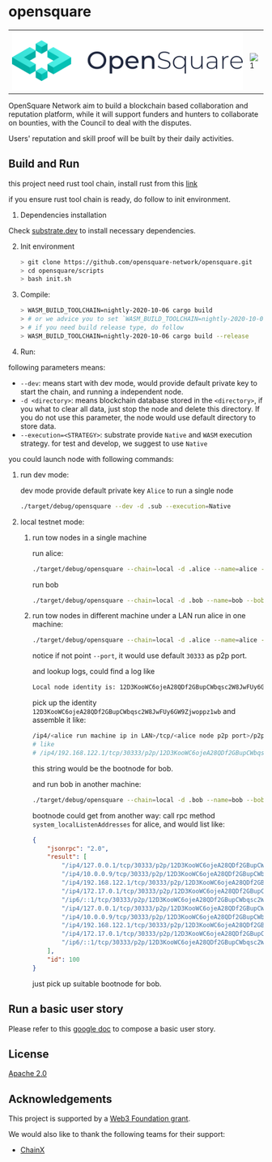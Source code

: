 # opensquare

<table cellspacing="0" cellpadding="0" style="border: none;">
  <tr>
    <td><img src="/logo.png"  alt="1"></td>
    <td><img src="/docs/web3_foundation_grants_badge_black.png" alt="1"></td>
   </tr>
</table>

OpenSquare Network aim to build a blockchain based collaboration and reputation platform, while it will support funders
and hunters to collaborate on bounties, with the Council to deal with the disputes.

Users' reputation and skill proof will be built by their daily activities.

## Build and Run
this project need rust tool chain, install rust from this [link](https://www.rust-lang.org/learn/get-started)

if you ensure rust tool chain is ready, do follow to init environment.

1. Dependencies installation

Check [substrate.dev](https://substrate.dev/docs/en/knowledgebase/getting-started/) to install necessary dependencies.

2. Init environment
    ```bash
    > git clone https://github.com/opensquare-network/opensquare.git
    > cd opensquare/scripts
    > bash init.sh
    ```
3. Compile:
    ```bash
    > WASM_BUILD_TOOLCHAIN=nightly-2020-10-06 cargo build
    > # or we advice you to set `WASM_BUILD_TOOLCHAIN=nightly-2020-10-06` in your global environment variables, so that you do not need to put every time before `cargo`
    > # if you need build release type, do follow
    > WASM_BUILD_TOOLCHAIN=nightly-2020-10-06 cargo build --release
    ```
4. Run:

following parameters means:
* `--dev`: means start with dev mode, would provide default private key to start the chain, and running a independent node.
* `-d <directory>`: means blockchain database stored in the `<directory>`, if you what to clear all data, just stop the
node and delete this directory. If you do not use this parameter, the node would use default directory to store data.
* `--execution=<STRATEGY>`: substrate provide `Native` and `WASM` execution strategy. for test and develop, we suggest to
use `Native`

you could launch node with following commands:

1. run dev mode:

    dev mode provide default private key `Alice` to run a single node
    ```bash
    ./target/debug/opensquare --dev -d .sub --execution=Native
    ```
2. local testnet mode:
    1. run tow nodes in a single machine

        run alice:
        ```bash
        ./target/debug/opensquare --chain=local -d .alice --name=alice --alice --execution=Native
        ```
        run bob
        ```bash
        ./target/debug/opensquare --chain=local -d .bob --name=bob --bob --execution=Native
        ```
    2. run tow nodes in different machine under a LAN
        run alice in one machine:
        ```bash
        ./target/debug/opensquare --chain=local -d .alice --name=alice --alice --execution=Native --ws-external --rpc-external --rpc-cors=all
        ```
        notice if not point `--port`, it would use default `30333` as p2p port.

        and lookup logs, could find a log like
        ```bash
        Local node identity is: 12D3KooWC6ojeA28QDf2GBupCWbqsc2W8JwFUy6GW9Zjwoppz1wb (legacy representation: QmUaXtahadUKyosAnpdefPRdxM3CkHeb9uh6QZW6hNQcPz)
        ```
        pick up the identity `12D3KooWC6ojeA28QDf2GBupCWbqsc2W8JwFUy6GW9Zjwoppz1wb` and assemble it like:
        ```bash
        /ip4/<alice run machine ip in LAN>/tcp/<alice node p2p port>/p2p/12D3KooWC6ojeA28QDf2GBupCWbqsc2W8JwFUy6GW9Zjwoppz1wb
        # like
        # /ip4/192.168.122.1/tcp/30333/p2p/12D3KooWC6ojeA28QDf2GBupCWbqsc2W8JwFUy6GW9Zjwoppz1wb
        ```
        this string would be the bootnode for bob.

        and run bob in another machine:
        ```bash
        ./target/debug/opensquare --chain=local -d .bob --name=bob --bob --execution=Native --ws-external --rpc-external --rpc-cors=all --bootnode=<bootnode above>
        ```

        bootnode could get from another way: call rpc method `system_localListenAddresses` for alice, and would list like:
        ```json
        {
            "jsonrpc": "2.0",
            "result": [
                "/ip4/127.0.0.1/tcp/30333/p2p/12D3KooWC6ojeA28QDf2GBupCWbqsc2W8JwFUy6GW9Zjwoppz1wb",
                "/ip4/10.0.0.9/tcp/30333/p2p/12D3KooWC6ojeA28QDf2GBupCWbqsc2W8JwFUy6GW9Zjwoppz1wb",
                "/ip4/192.168.122.1/tcp/30333/p2p/12D3KooWC6ojeA28QDf2GBupCWbqsc2W8JwFUy6GW9Zjwoppz1wb",
                "/ip4/172.17.0.1/tcp/30333/p2p/12D3KooWC6ojeA28QDf2GBupCWbqsc2W8JwFUy6GW9Zjwoppz1wb",
                "/ip6/::1/tcp/30333/p2p/12D3KooWC6ojeA28QDf2GBupCWbqsc2W8JwFUy6GW9Zjwoppz1wb",
                "/ip4/127.0.0.1/tcp/30333/p2p/12D3KooWC6ojeA28QDf2GBupCWbqsc2W8JwFUy6GW9Zjwoppz1wb",
                "/ip4/10.0.0.9/tcp/30333/p2p/12D3KooWC6ojeA28QDf2GBupCWbqsc2W8JwFUy6GW9Zjwoppz1wb",
                "/ip4/192.168.122.1/tcp/30333/p2p/12D3KooWC6ojeA28QDf2GBupCWbqsc2W8JwFUy6GW9Zjwoppz1wb",
                "/ip4/172.17.0.1/tcp/30333/p2p/12D3KooWC6ojeA28QDf2GBupCWbqsc2W8JwFUy6GW9Zjwoppz1wb",
                "/ip6/::1/tcp/30333/p2p/12D3KooWC6ojeA28QDf2GBupCWbqsc2W8JwFUy6GW9Zjwoppz1wb"
            ],
            "id": 100
        }
        ```
        just pick up suitable bootnode for bob.

## Run a basic user story

Please refer to this [google doc](https://docs.google.com/document/d/1YfvERA_EilOEFTOd-tEivvWwn7DCk_Oj9cMror776mA/edit?usp=sharing) to compose a basic user story.

## License
[Apache 2.0](LICENSE)

## Acknowledgements

This project is supported by a [Web3 Foundation grant](https://web3.foundation/grants/).

We would also like to thank the following teams for their support:

* [ChainX](https://www.chainx.org)
